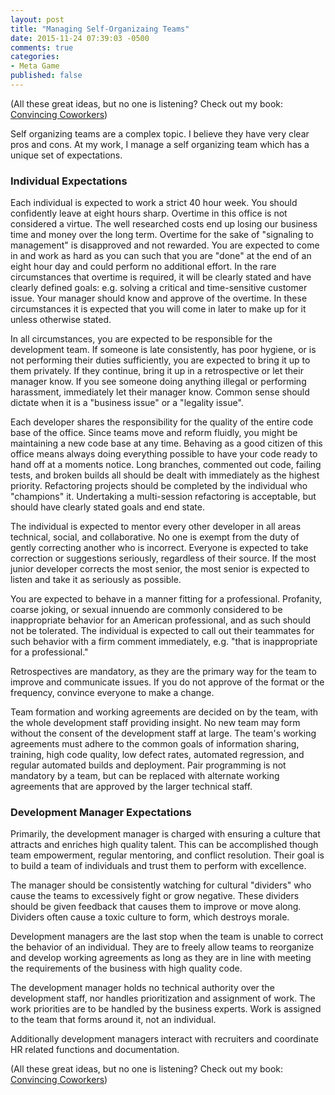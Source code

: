 ```yaml
---
layout: post
title: "Managing Self-Organizaing Teams"
date: 2015-11-24 07:39:03 -0500
comments: true
categories: 
- Meta Game
published: false
---
```


(All these great ideas, but no one is listening? Check out my
book: [Convincing Coworkers](https://leanpub.com/convincingcoworkers))

Self organizing teams are a complex topic. I believe they have very clear pros
and cons. At my work, I manage a self organizing team which has a unique set of
expectations. 

### Individual Expectations

Each individual is expected to work a strict 40 hour week. You should
confidently leave at eight hours sharp. Overtime in this office is not
considered a virtue. The well researched costs end up losing our business time
and money over the long term. Overtime for the sake of "signaling to management"
is disapproved and not rewarded. You are expected to come in and work as hard as
you can such that you are "done" at the end of an eight hour day and could
perform no additional effort. In the rare circumstances that overtime is
required, it will be clearly stated and have clearly defined goals: e.g. solving
a critical and time-sensitive customer issue. Your manager should know and
approve of the overtime. In these circumstances it is expected that you will
come in later to make up for it unless otherwise stated.

In all circumstances, you are expected to be responsible for the development
team. If someone is late consistently, has poor hygiene, or is not performing
their duties sufficiently, you are expected to bring it up to them privately. If
they continue, bring it up in a retrospective or let their manager know. If you
see someone doing anything illegal or performing harassment, immediately let
their manager know. Common sense should dictate when it is a "business issue" or
a "legality issue".

Each developer shares the responsibility for the quality of the entire code base
of the office. Since teams move and reform fluidly, you might be maintaining a
new code base at any time. Behaving as a good citizen of this office means
always doing everything possible to have your code ready to hand off at a
moments notice. Long branches, commented out code, failing tests, and broken
builds all should be dealt with immediately as the highest priority. Refactoring
projects should be completed by the individual who "champions" it. Undertaking a
multi-session refactoring is acceptable, but should have clearly stated goals
and end state.

The individual is expected to mentor every other developer in all areas
technical, social, and collaborative. No one is exempt from the duty of gently
correcting another who is incorrect. Everyone is expected to take correction or
suggestions seriously, regardless of their source. If the most junior developer
corrects the most senior, the most senior is expected to listen and take it as
seriously as possible.

You are expected to behave in a manner fitting for a professional. Profanity,
coarse joking, or sexual innuendo are commonly considered to be inappropriate
behavior for an American professional, and as such should not be tolerated. The
individual is expected to call out their teammates for such behavior with a firm
comment immediately, e.g. "that is inappropriate for a professional."

Retrospectives are mandatory, as they are the primary way for the team to
improve and communicate issues. If you do not approve of the format or the
frequency, convince everyone to make a change.

Team formation and working agreements are decided on by the team, with the whole
development staff providing insight. No new team may form without the consent of
the development staff at large. The team's working agreements must adhere to the
common goals of information sharing, training, high code quality, low defect
rates, automated regression, and regular automated builds and deployment. Pair
programming is not mandatory by a team, but can be replaced with alternate
working agreements that are approved by the larger technical staff.

### Development Manager Expectations

Primarily, the development manager is charged with ensuring a culture that
attracts and enriches high quality talent. This can be accomplished though team
empowerment, regular mentoring, and conflict resolution. Their goal is to build
a team of individuals and trust them to perform with excellence.

The manager should be consistently watching for cultural "dividers" who cause
the teams to excessively fight or grow negative. These dividers should be given
feedback that causes them to improve or move along. Dividers often cause a toxic
culture to form, which destroys morale.

Development managers are the last stop when the team is unable to correct the
behavior of an individual. They are to freely allow teams to reorganize and
develop working agreements as long as they are in line with meeting the
requirements of the business with high quality code.

The development manager holds no technical authority over the development staff,
nor handles prioritization and assignment of work. The work priorities are to be
handled by the business experts. Work is assigned to the team that forms around
it, not an individual.

Additionally development managers interact with recruiters and coordinate HR
related functions and documentation.




(All these great ideas, but no one is listening? Check out my
book: [Convincing Coworkers](https://leanpub.com/convincingcoworkers))
